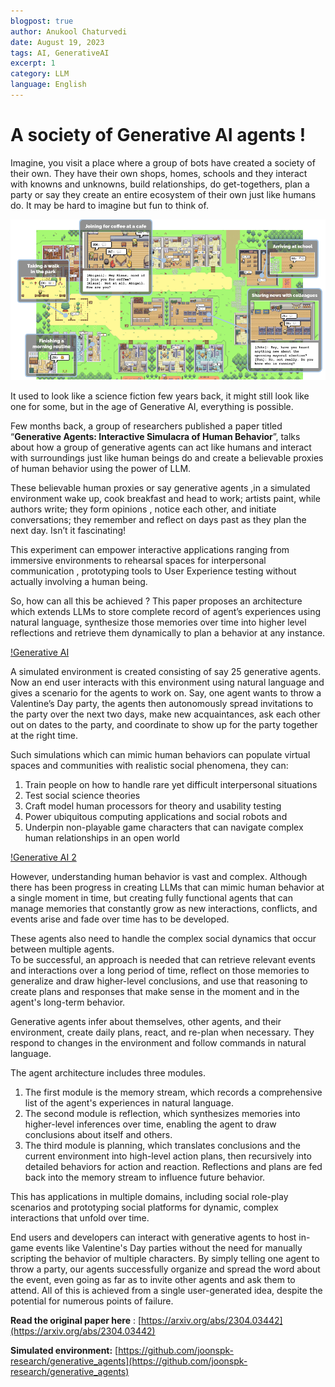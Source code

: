 ```yaml
---
blogpost: true
author: Anukool Chaturvedi
date: August 19, 2023
tags: AI, GenerativeAI
excerpt: 1
category: LLM
language: English
---
```


# A society of Generative AI agents !

Imagine, you visit a place where a group of bots have created a society of their own. They have their own shops, homes, schools and they interact with knowns and unknowns, build relationships, do get-togethers, plan a party or say they create an entire ecosystem of their own just like humans do. It may be hard to imagine but fun to think of.

![Generative AI Agents](./images/generative_ai_agents.png)

It used to look like a science fiction few years back, it might still look like one for some, but in the age of Generative AI, everything is possible.  

Few months back, a group of researchers published a paper titled “**Generative Agents: Interactive Simulacra of Human Behavior**”, talks about how a group of generative agents can act like humans and interact with surroundings just like human beings do and create a believable proxies of human behavior using the power of LLM.

These believable human proxies or say generative agents ,in a simulated environment wake up, cook breakfast and head to work; artists paint, while authors write; they form opinions , notice each other, and initiate conversations; they remember and reflect on days past as they plan the next day. Isn’t it fascinating!

This experiment can empower interactive applications ranging from immersive environments to rehearsal spaces for interpersonal communication , prototyping tools to User Experience testing without actually involving a human being.  
  
So, how can all this be achieved ? This paper proposes an architecture which extends LLMs to store complete record of agent’s experiences using natural language, synthesize those memories over time into higher level reflections and retrieve them dynamically to plan a behavior at any instance.  


[!Generative AI](./images/generative_ai_agents_1.png)

A simulated environment is created consisting of say 25 generative agents. Now an end user interacts with this environment using natural language and gives a scenario for the agents to work on. Say, one agent wants to throw a Valentine’s Day party, the agents then autonomously spread invitations to the party over the next two days, make new acquaintances, ask each other out on dates to the party, and coordinate to show up for the party together at the right time.

Such simulations which can mimic human behaviors can populate virtual spaces and communities with realistic social phenomena, they can:

1. Train people on how to handle rare yet difficult interpersonal situations
2. Test social science theories
3. Craft model human processors for theory and usability testing
4. Power ubiquitous computing applications and social robots and
5. Underpin non-playable game characters that can navigate complex human relationships in an open world

  [!Generative AI 2](./images/generative_ai_agents_2.png)

However, understanding human behavior is vast and complex. Although there has been progress in creating LLMs that can mimic human behavior at a single moment in time, but creating fully functional agents that can manage memories that constantly grow as new interactions, conflicts, and events arise and fade over time has to be developed.

These agents also need to handle the complex social dynamics that occur between multiple agents.  
To be successful, an approach is needed that can retrieve relevant events and interactions over a long period of time, reflect on those memories to generalize and draw higher-level conclusions, and use that reasoning to create plans and responses that make sense in the moment and in the agent's long-term behavior.  
  

Generative agents infer about themselves, other agents, and their environment, create daily plans, react, and re-plan when necessary. They respond to changes in the environment and follow commands in natural language.

The agent architecture includes three modules.

1. The first module is the memory stream, which records a comprehensive list of the agent's experiences in natural language.
2. The second module is reflection, which synthesizes memories into higher-level inferences over time, enabling the agent to draw conclusions about itself and others.
3. The third module is planning, which translates conclusions and the current environment into high-level action plans, then recursively into detailed behaviors for action and reaction. Reflections and plans are fed back into the memory stream to influence future behavior.

This has applications in multiple domains, including social role-play scenarios and prototyping social platforms for dynamic, complex interactions that unfold over time.

  
End users and developers can interact with generative agents to host in-game events like Valentine's Day parties without the need for manually scripting the behavior of multiple characters. By simply telling one agent to throw a party, our agents successfully organize and spread the word about the event, even going as far as to invite other agents and ask them to attend. All of this is achieved from a single user-generated idea, despite the potential for numerous points of failure.  

  
  
**Read the original paper here** : [https://arxiv.org/abs/2304.03442](https://arxiv.org/abs/2304.03442)

**Simulated environment:** [https://github.com/joonspk-research/generative_agents](https://github.com/joonspk-research/generative_agents)